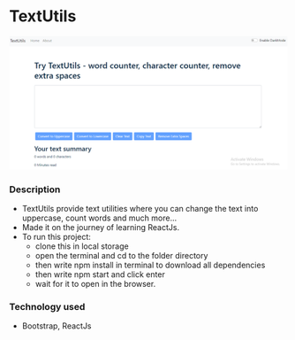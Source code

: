 

# TextUtils
![Thumbnail](https://github.com/kunalbafna3/TextUtils/blob/main/homepage.PNG)

### Description
- TextUtils provide text utilities where you can change the text into uppercase, count words and much more...
- Made it on the journey of learning ReactJs.
- To run this project:
  * clone this in local storage
  * open the terminal and cd to the folder directory
  * then write npm install in terminal to download all dependencies
  * then write npm start and click enter
  * wait for it to open in the browser.

### Technology used
- Bootstrap, ReactJs
